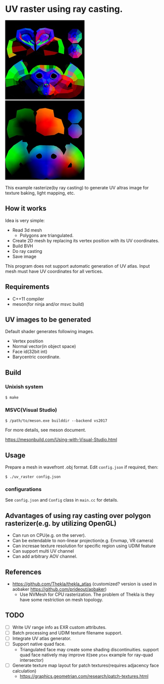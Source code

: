# UV raster using ray casting.

![](images/output_normal.jpg)
![](images/output_position.jpg)

This example rasterize(by ray casting) to generate UV altras image for texture baking, light mapping, etc.

## How it works

Idea is very simple:

* Read 3d mesh
  * Polygons are triangulated. 
* Create 2D mesh by replacing its vertex position with its UV coordinates.
* Build BVH
* Do ray casting
* Save image

This program does not support automatic generation of UV atlas. Input mesh must have UV coordinates for all vertices.

## Requirements

* C++11 compiler
* meson(for ninja and/or msvc build)

## UV images to be generated

Default shader generates following images.

* Vertex position
* Normal vector(in object space)
* Face id(32bit int)
* Barycentric coordinate.

## Build

### Unixish system

```
$ make
```

### MSVC(Visual Studio)

```
$ /path/to/meson.exe builddir --backend vs2017
```

For more details, see meson document.

https://mesonbuild.com/Using-with-Visual-Studio.html

## Usage

Prepare a mesh in wavefront .obj format.
Edit `config.json` if required, then:

```
$ ./uv_raster config.json
```

### configurations

See `config.json` and `Config` class in `main.cc` for details.


## Advantages of using ray casting over polygon rasterizer(e.g. by utilizing OpenGL)

* Can run on CPU(e.g. on the server).
* Can be extendable to non-linear projection(e.g. Envmap, VR camera)
* Can incresae texture resolution for specific region using UDIM feature 
* Can support multi UV channel
* Can add arbitrary AOV channel.

## References

* https://github.com/Thekla/thekla_atlas (customized? version is used in aobaker https://github.com/prideout/aobaker)
  * Use NVMesh for CPU rasterization. The problem of Thekla is they have some restriction on mesh topology.

## TODO

* [ ] Write UV range info as EXR custom attributes.
* [ ] Batch processing and UDIM texture filename support.
* [ ] Integrate UV atlas generator.
* [ ] Support native quad face.
  * Triangulated face may create some shading discontinuities. support quad face natively may improve it(see `ptex` example for ray-quad intersector)
* [ ] Generate texture map layout for patch textures(requires adjacency face calculation)
  * https://graphics.geometrian.com/research/patch-textures.html

